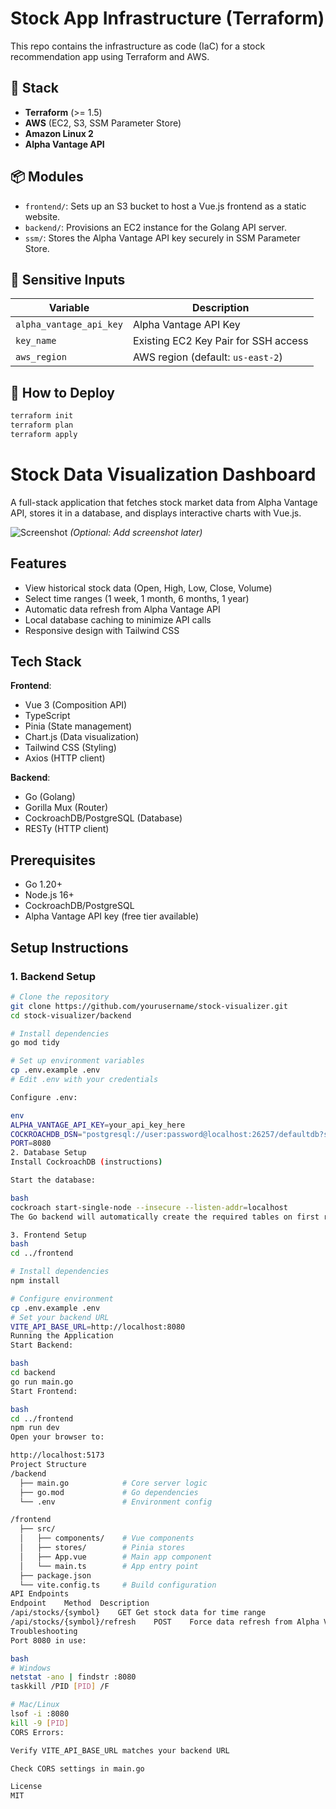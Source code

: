 # Stock App Infrastructure (Terraform)

This repo contains the infrastructure as code (IaC) for a stock recommendation app using Terraform and AWS.

## 🚀 Stack

- **Terraform** (>= 1.5)
- **AWS** (EC2, S3, SSM Parameter Store)
- **Amazon Linux 2**
- **Alpha Vantage API**

## 📦 Modules

- `frontend/`: Sets up an S3 bucket to host a Vue.js frontend as a static website.
- `backend/`: Provisions an EC2 instance for the Golang API server.
- `ssm/`: Stores the Alpha Vantage API key securely in SSM Parameter Store.

## 🔐 Sensitive Inputs

| Variable                  | Description                           |
|---------------------------|---------------------------------------|
| `alpha_vantage_api_key`   | Alpha Vantage API Key                 |
| `key_name`                | Existing EC2 Key Pair for SSH access  |
| `aws_region`              | AWS region (default: `us-east-2`)     |



## 🧪 How to Deploy

```bash
terraform init
terraform plan
terraform apply
```



# Stock Data Visualization Dashboard

A full-stack application that fetches stock market data from Alpha Vantage API, stores it in a database, and displays interactive charts with Vue.js.

![Screenshot](assets/screenshot.png) *(Optional: Add screenshot later)*

## Features

- View historical stock data (Open, High, Low, Close, Volume)
- Select time ranges (1 week, 1 month, 6 months, 1 year)
- Automatic data refresh from Alpha Vantage API
- Local database caching to minimize API calls
- Responsive design with Tailwind CSS

## Tech Stack

**Frontend**:
- Vue 3 (Composition API)
- TypeScript
- Pinia (State management)
- Chart.js (Data visualization)
- Tailwind CSS (Styling)
- Axios (HTTP client)

**Backend**:
- Go (Golang)
- Gorilla Mux (Router)
- CockroachDB/PostgreSQL (Database)
- RESTy (HTTP client)

## Prerequisites

- Go 1.20+
- Node.js 16+
- CockroachDB/PostgreSQL
- Alpha Vantage API key (free tier available)

## Setup Instructions

### 1. Backend Setup

```bash
# Clone the repository
git clone https://github.com/yourusername/stock-visualizer.git
cd stock-visualizer/backend

# Install dependencies
go mod tidy

# Set up environment variables
cp .env.example .env
# Edit .env with your credentials

Configure .env:

env
ALPHA_VANTAGE_API_KEY=your_api_key_here
COCKROACHDB_DSN="postgresql://user:password@localhost:26257/defaultdb?sslmode=disable"
PORT=8080
2. Database Setup
Install CockroachDB (instructions)

Start the database:

bash
cockroach start-single-node --insecure --listen-addr=localhost
The Go backend will automatically create the required tables on first run.

3. Frontend Setup
bash
cd ../frontend

# Install dependencies
npm install

# Configure environment
cp .env.example .env
# Set your backend URL
VITE_API_BASE_URL=http://localhost:8080
Running the Application
Start Backend:

bash
cd backend
go run main.go
Start Frontend:

bash
cd ../frontend
npm run dev
Open your browser to:

http://localhost:5173
Project Structure
/backend
  ├── main.go            # Core server logic
  ├── go.mod             # Go dependencies
  └── .env               # Environment config

/frontend
  ├── src/
  │   ├── components/    # Vue components
  │   ├── stores/        # Pinia stores
  │   ├── App.vue        # Main app component
  │   └── main.ts        # App entry point
  ├── package.json
  └── vite.config.ts     # Build configuration
API Endpoints
Endpoint	Method	Description
/api/stocks/{symbol}	GET	Get stock data for time range
/api/stocks/{symbol}/refresh	POST	Force data refresh from Alpha Vantage
Troubleshooting
Port 8080 in use:

bash
# Windows
netstat -ano | findstr :8080
taskkill /PID [PID] /F

# Mac/Linux
lsof -i :8080
kill -9 [PID]
CORS Errors:

Verify VITE_API_BASE_URL matches your backend URL

Check CORS settings in main.go

License
MIT
